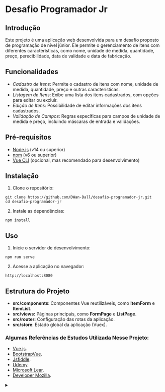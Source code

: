 # Desafio Programador Jr

## Introdução
Este projeto é uma aplicação web desenvolvida para um desafio proposto de programação de nível júnior. Ele permite o gerenciamento de itens com diferentes características, como nome, unidade de medida, quantidade, preço, perecibilidade, data de validade e data de fabricação.

## Funcionalidades
 - *Cadastro de Itens*: Permite o cadastro de itens com nome, unidade de medida, quantidade, preço e outras características.
 - *Listagem de Itens*: Exibe uma lista dos itens cadastrados, com opções para editar ou excluir.
 - *Edição de Itens*: Possibilidade de editar informações dos itens cadastrados.
 - *Validação de Campos*: Regras específicas para campos de unidade de medida e preço, incluindo máscaras de entrada e validações.

## Pré-requisitos
 - [Node.js](https://nodejs.org/pt) (v14 ou superior)
 - [npm](https://www.npmjs.com/) (v6 ou superior)
 - [Vue CLI](https://cli.vuejs.org/) (opcional, mas recomendado para desenvolvimento)

 ## Instalação
 1. Clone o repositório:
```
git clone https://github.com/DWan-Dall/desafio-programador-jr.git
cd desafio-programador-jr
```

2. Instale as dependências:
```
npm install
```

## Uso
1. Inicie o servidor de desenvolvimento:
```
npm run serve
```

2. Acesse a aplicação no navegador:
```
http://localhost:8080
```

## Estrutura do Projeto
 - **src/components**: Componentes Vue reutilizáveis, como **ItemForm** e **ItemList**.
 - **src/views:** Páginas principais, como **FormPage** e **ListPage**.
 - **src/router:** Configuração das rotas da aplicação.
 - **src/store**: Estado global da aplicação (Vuex).

### Algumas Referências de Estudos Utilizada Nesse Projeto:
 - [Vue.js](https://pt.vuejs.org/guide/introduction.html).
 - [BootstrapVue](https://bootstrap-vue.org/).
 - [Jsfiddle](https://jsfiddle.net/).
 - [Udemy](https://www.udemy.com/course/curso-vue-js-vue-samurai-domine-os-conceitos-do-vuejs/).
 - [Microsoft Lear](https://learn.microsoft.com/pt-br/windows/dev-environment/javascript/vue-beginners-tutorial?source=recommendations).
 - [Developer Mozilla](https://developer.mozilla.org/pt-BR/docs/Web/API/Window/localStorage).

<details>

<summary></summary>
<strong>Conclusão/Curiosidades:</strong>
<p>Projeto foi feito em Vue.js devido à empresa já utilizar a ferramenta.</p>
<p>Foram necessários 1,5 dias apenas para configurar o ambiente, noites mal dormidas, muita pesquisa e ajuda de algumas plataformas mais inteligentes e muitos cabelos perdidos devido os conflitos gerados ao enviar o projeto ao repositório remoto.</p>

<div align="right"><a href="https://github.com/DWan-Dall">DWD💜 </a></div>

</details>